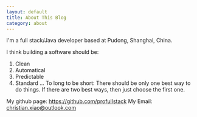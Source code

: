 ```yaml
---
layout: default
title: About This Blog
category: about
---
```

I'm a full stack/Java developer based at Pudong, Shanghai, China.

I think building a software should be:
1. Clean
2. Automatical
3. Predictable
4. Standard
...
To long to be short:
There should be only one best way to do things.
If there are two best ways, then just choose the first one.

My github page: https://github.com/profullstack
My Email: christian.xiao@outlook.com
